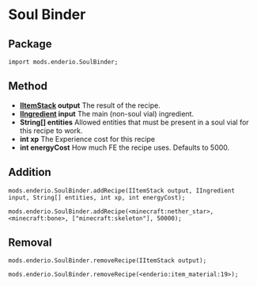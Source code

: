 # Soul Binder
## Package
`import mods.enderio.SoulBinder;`

## Method
- **[IItemStack](/Vanilla/Items/IItemStack/) output** The result of the recipe.
- **[IIngredient](/Vanilla/Variable_Types/IIngredient/) input** The main (non-soul vial) ingredient.
- **String[] entities** Allowed entities that must be present in a soul vial for this recipe to work.
- **int xp** The Experience cost for this recipe
- **int energyCost** How much FE the recipe uses. Defaults to 5000.

## Addition
```zenscript
mods.enderio.SoulBinder.addRecipe(IItemStack output, IIngredient input, String[] entities, int xp, int energyCost);

mods.enderio.SoulBinder.addRecipe(<minecraft:nether_star>, <minecraft:bone>, ["minecraft:skeleton"], 50000);
```
## Removal
```zenscript
mods.enderio.SoulBinder.removeRecipe(IItemStack output);

mods.enderio.SoulBinder.removeRecipe(<enderio:item_material:19>);
```
